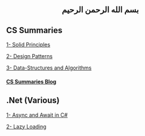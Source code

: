 
 <H2 align="center">
بسم الله الرحمن الرحيم
</h2>


## CS Summaries

<a href="https://github.com/MohamedHashish42/SOLID_PRINCIPLES">1- Solid Principles</a>

<a href="https://github.com/MohamedHashish42/Design_Patterns">2- Design Patterns</a>

<a href="https://github.com/MohamedHashish42/Data-Structures-And-Algorithms">3- Data-Structures and Algorithms</a>


<!-- ## My Blog -->

#### <a href="https://cs-summaries.blogspot.com/">CS Summaries Blog</a>


## .Net (Various)
 
<a href="https://github.com/MohamedHashish42/AsyncAndAwaitInCSharp">1- Async and Await in C#</a>

<a href="https://github.com/MohamedHashish42/LazyLoading">2- Lazy Loading</a>





